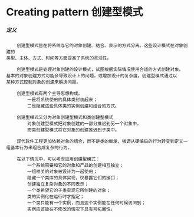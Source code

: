 # Creating pattern 创建型模式

##### 定义
        创建型模式旨在将系统与它的对象创建、结合、表示的方式分离。这些设计模式在对象创建的
    类型、主体、方式、时间等方面提高了系统的灵活性。
    
        创建型模式是处理对象创建的设计模式，试图根据实际情况使用合适的方式创建对象。
    基本的对象创建方式可能会导致设计上的问题，或增加设计的复杂度。创建型模式通过以
    某种方式控制对象的创建来解决问题。
    
        创建型模式有两个主导思想构成。
            一是将系统使用的具体类封装起来；
            二是隐藏这些具体类的实例创建和结合的方式。
        
        创建型模式又分为对象创建型模式和类创建型模式
            对象创建型模式把对象创建的一部分推迟到另一个对象中，
            而类创建型模式将它对象的创建推迟到子类中。
        
        现代软件工程更加依赖对象的组合，而不是类的继承，强调从硬编码的行为转变到定义一组基本行为来组合成复杂的行为。
        
        在以下情况中，可以考虑应用创建型模式：
            一个系统需要和它的对象和产品的创建相互独立；
            一组相关的对象被设计为一起使用；
            隐藏一个类库的具体实现，仅暴露它们的接口；
            创建独立复杂对象的不同表示；
            一个类希望它的子类实现它所创建的对象；
            类的实例化在运行时才指定；
            一个类只能有一个实例，而且这个实例能在任何时候访问到；
            实例应该能在不修改的情况下具有可拓展性。